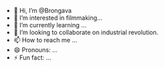 - 👋 Hi, I’m @Brongava
- 👀 I’m interested in filmmaking...
- 🌱 I’m currently learning ...
- 💞️ I’m looking to collaborate on industrial revolution.
- 📫 How to reach me ...
- 😄 Pronouns: ...
- ⚡ Fun fact: ...

<!---
Brongava/Brongava is a ✨ special ✨ repository because its `README.md` (this file) appears on your GitHub profile.
You can click the Preview link to take a look at your changes.
--->
